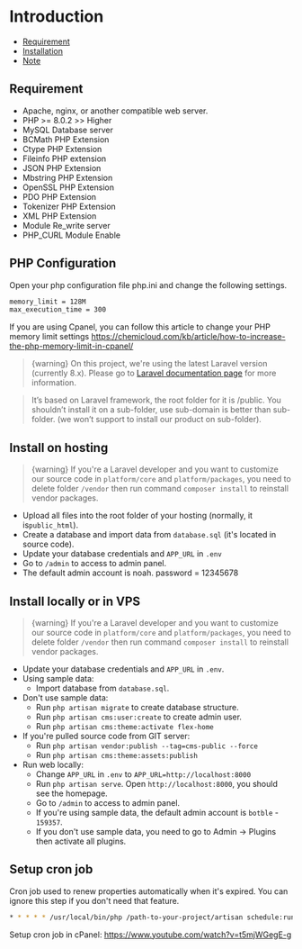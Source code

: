 # Introduction

* [Requirement](installation.md#requirement)
* [Installation](installation.md#installation)
* [Note](installation.md#note)

## Requirement

* Apache, nginx, or another compatible web server.
* PHP >= 8.0.2 >> Higher
* MySQL Database server
* BCMath PHP Extension
* Ctype PHP Extension
* Fileinfo PHP extension
* JSON PHP Extension
* Mbstring PHP Extension
* OpenSSL PHP Extension
* PDO PHP Extension
* Tokenizer PHP Extension
* XML PHP Extension
* Module Re\_write server
* PHP\_CURL Module Enable

## PHP Configuration

Open your php configuration file php.ini and change the following settings.

```bash
memory_limit = 128M
max_execution_time = 300
```

If you are using Cpanel, you can follow this article to change your PHP memory limit settings https://chemicloud.com/kb/article/how-to-increase-the-php-memory-limit-in-cpanel/

> {warning} On this project, we're using the latest Laravel version (currently 8.x). Please go to [Laravel documentation page](https://laravel.com/docs) for more information.

> It’s based on Laravel framework, the root folder for it is /public. You shouldn’t install it on a sub-folder, use sub-domain is better than sub-folder. (we won’t support to install our product on sub-folder).

## Install on hosting

> {warning} If you're a Laravel developer and you want to customize our source code in `platform/core` and `platform/packages`, you need to delete folder `/vendor` then run command `composer install` to reinstall vendor packages.

* Upload all files into the root folder of your hosting (normally, it is`public_html`).
* Create a database and import data from `database.sql` (it's located in source code).
* Update your database credentials and `APP_URL` in `.env`
* Go to `/admin` to access to admin panel.
* The default admin account is noah.  password = 12345678

## Install locally or in VPS

> {warning} If you're a Laravel developer and you want to customize our source code in `platform/core` and `platform/packages`, you need to delete folder `/vendor` then run command `composer install` to reinstall vendor packages.

* Update your database credentials and `APP_URL` in `.env`.
* Using sample data:
  * Import database from `database.sql`.
* Don't use sample data:
  * Run `php artisan migrate` to create database structure.
  * Run `php artisan cms:user:create` to create admin user.
  * Run `php artisan cms:theme:activate flex-home`
* If you're pulled source code from GIT server:
  * Run `php artisan vendor:publish --tag=cms-public --force`
  * Run `php artisan cms:theme:assets:publish`
* Run web locally:
  * Change `APP_URL` in `.env` to `APP_URL=http://localhost:8000`
  * Run `php artisan serve`. Open `http://localhost:8000`, you should see the homepage.
  * Go to `/admin` to access to admin panel.
  * If you're using sample data, the default admin account is `botble` - `159357`.
  * If you don't use sample data, you need to go to Admin -> Plugins then activate all plugins.

## Setup cron job

Cron job used to renew properties automatically when it's expired. You can ignore this step if you don't need that feature.

```bash
* * * * * /usr/local/bin/php /path-to-your-project/artisan schedule:run >> /dev/null 2>&1
```

Setup cron job in cPanel: https://www.youtube.com/watch?v=t5mjWGegE-g
